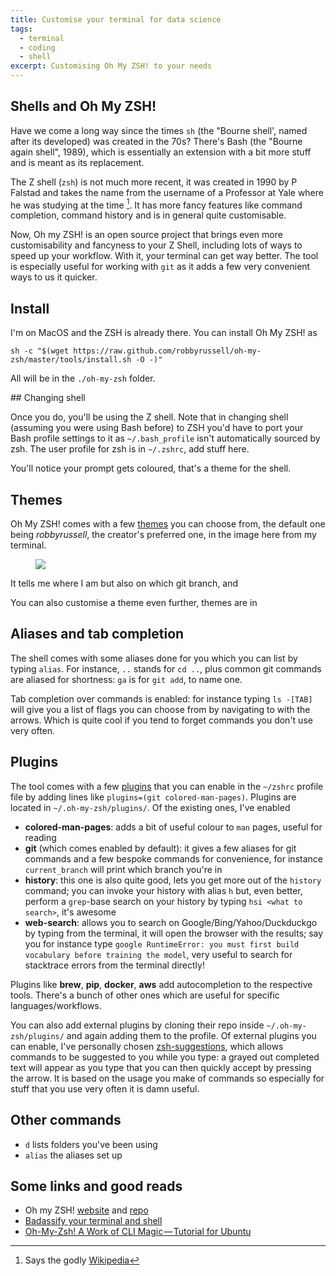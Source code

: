 ```yaml
---
title: Customise your terminal for data science
tags:
  - terminal
  - coding
  - shell
excerpt: Customising Oh My ZSH! to your needs
---
```


## Shells and Oh My ZSH!

Have we come a long way since the times `sh` (the "Bourne shell', named after its developed) was created in the 70s? There's Bash (the "Bourne again shell", 1989), which is essentially an extension with a bit more stuff and is meant as its replacement.

The Z shell (`zsh`) is not much more recent, it was created in 1990 by P Falstad and takes the name from the username of a Professor at Yale where he was studying at the time [^yale]. It has more fancy features like command completion, command history and is in general quite customisable.

Now, Oh my ZSH! is an open source project that brings even more customisability and fancyness to your Z Shell, including lots of ways to speed up your workflow. With it, your terminal can get way better. The tool is especially useful for working with `git` as it adds a few very convenient ways to us it quicker.

## Install

I'm on MacOS and the ZSH is already there. You can install Oh My ZSH! as

```
sh -c "$(wget https://raw.github.com/robbyrussell/oh-my-zsh/master/tools/install.sh -O -)"
```

All will be in the `./oh-my-zsh` folder.

## Changing shell

Once you do, you'll be using the Z shell. Note that in changing shell (assuming you were using Bash before) to ZSH you'd have to port your Bash profile settings to it as `~/.bash_profile` isn't automatically sourced by zsh. The user profile for zsh is in `~/.zshrc`, add stuff here.

You'll notice your prompt gets coloured, that's a theme for the shell.

## Themes

Oh My ZSH! comes with a few [themes](https://github.com/robbyrussell/oh-my-zsh/wiki/themes) you can choose from, the default one being *robbyrussell*, the creator's preferred one, in the image here from my terminal.

<figure class="align-center">
  <img src="{{ site.url }}/images/oh-my-zsh1.png">
</figure>

It tells me where I am but also on which git branch, and

You can also customise a theme even further, themes are in

## Aliases and tab completion

The shell comes with some aliases done for you which you can list by typing `alias`. For instance, `..` stands for `cd ..`, plus common git commands are aliased for shortness: `ga` is for `git add`, to name one.

Tab completion over commands is enabled: for instance typing `ls -[TAB]` will give you a list of flags you can choose from by navigating to with the arrows. Which is quite cool if you tend to forget commands you don't use very often.

## Plugins

The tool comes with a few [plugins](https://github.com/robbyrussell/oh-my-zsh/wiki/Plugins) that you can enable in the `~/zshrc` profile file by adding lines like `plugins=(git colored-man-pages)`. Plugins are located in `~/.oh-my-zsh/plugins/`. Of the existing ones, I've enabled

* **colored-man-pages**: adds a bit of useful colour to `man` pages, useful for reading
* **git** (which comes enabled by default): it gives a few aliases for git commands and a few bespoke commands for convenience, for instance `current_branch` will print which branch you're in
* **history**: this one is also quite good, lets you get more out of the `history` command; you can invoke your history with alias `h` but, even better, perform a `grep`-base search on your history by typing `hsi <what to search>`, it's awesome
* **web-search**: allows you to search on Google/Bing/Yahoo/Duckduckgo by typing from the terminal, it will open the browser with the results; say you for instance type `google RuntimeError: you must first build vocabulary before training the model`, very useful to search for stacktrace errors from the terminal directly!

 Plugins like **brew**, **pip**, **docker**, **aws** add autocompletion to the respective tools. There's a bunch of other ones which are useful for specific languages/workflows.

You can also add external plugins by cloning their repo inside `~/.oh-my-zsh/plugins/` and again adding them to the profile. Of external plugins you can enable, I've personally chosen [zsh-suggestions](https://github.com/zsh-users/zsh-autosuggestions), which allows commands to be suggested to you while you type: a grayed out completed text will appear as you type that you can then quickly accept by pressing the arrow. It is based on the usage you make of commands so especially for stuff that you use very often it is damn useful.

## Other commands

* `d` lists folders you've been using
* `alias` the aliases set up

[^yale]: Says the godly [Wikipedia](https://en.wikipedia.org/wiki/Z_shell#Origin)

## Some links and good reads

* Oh my ZSH! [website](https://ohmyz.sh/) and [repo](https://github.com/robbyrussell/oh-my-zsh/)
* [Badassify your terminal and shell](https://jilles.me/badassify-your-terminal-and-shell/)
* [Oh-My-Zsh! A Work of CLI Magic — Tutorial for Ubuntu](https://medium.com/wearetheledger/oh-my-zsh-made-for-cli-lovers-installation-guide-3131ca5491fb)
